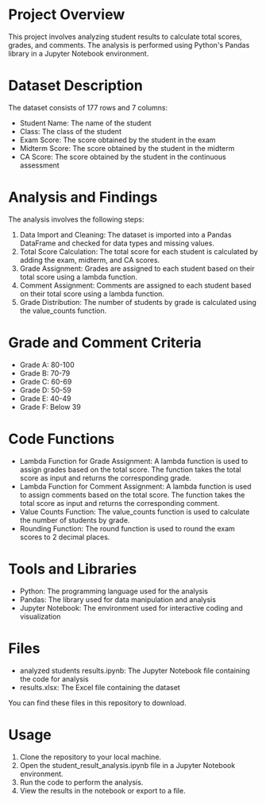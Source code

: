 # Project Overview
This project involves analyzing student results to calculate total scores, grades, and comments.
The analysis is performed using Python's Pandas library in a Jupyter Notebook environment.

# Dataset Description
The dataset consists of 177 rows and 7 columns:
- Student Name: The name of the student
- Class: The class of the student
- Exam Score: The score obtained by the student in the exam
- Midterm Score: The score obtained by the student in the midterm
- CA Score: The score obtained by the student in the continuous assessment

# Analysis and Findings
The analysis involves the following steps:
1. Data Import and Cleaning: The dataset is imported into a Pandas DataFrame and checked for data types and missing values.
2. Total Score Calculation: The total score for each student is calculated by adding the exam, midterm, and CA scores.
3. Grade Assignment: Grades are assigned to each student based on their total score using a lambda function.
4. Comment Assignment: Comments are assigned to each student based on their total score using a lambda function.
5. Grade Distribution: The number of students by grade is calculated using the value_counts function.

# Grade and Comment Criteria
- Grade A: 80-100
- Grade B: 70-79
- Grade C: 60-69
- Grade D: 50-59
- Grade E: 40-49
- Grade F: Below 39

# Code Functions
- Lambda Function for Grade Assignment: A lambda function is used to assign grades based on the total score. The function takes the total score as input and returns the corresponding grade.
- Lambda Function for Comment Assignment: A lambda function is used to assign comments based on the total score. The function takes the total score as input and returns the corresponding comment.
- Value Counts Function: The value_counts function is used to calculate the number of students by grade.
- Rounding Function: The round function is used to round the exam scores to 2 decimal places.

# Tools and Libraries
- Python: The programming language used for the analysis
- Pandas: The library used for data manipulation and analysis
- Jupyter Notebook: The environment used for interactive coding and visualization

# Files
- analyzed students results.ipynb: The Jupyter Notebook file containing the code for analysis
- results.xlsx: The Excel file containing the dataset

You can find these files in this repository to download.

# Usage
1. Clone the repository to your local machine.
2. Open the student_result_analysis.ipynb file in a Jupyter Notebook environment.
3. Run the code to perform the analysis.
4. View the results in the notebook or export to a file.
